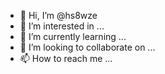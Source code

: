 - 👋 Hi, I’m @hs8wze
- 👀 I’m interested in ...
- 🌱 I’m currently learning ...
- 💞️ I’m looking to collaborate on ...
- 📫 How to reach me ...

<!---
hs8wze/hs8wze is a ✨ special ✨ repository because its `README.md` (this file) appears on your GitHub profile.
You can click the Preview link to take a look at your changes.
--->
